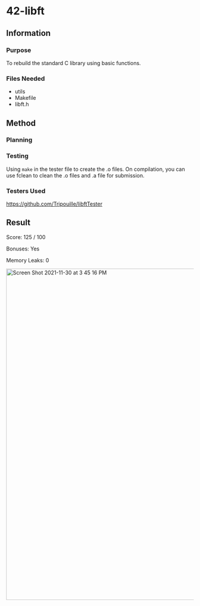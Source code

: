 # 42-libft

## Information

### Purpose

To rebuild the standard C library using basic functions.

### Files Needed

- utils
- Makefile
- libft.h

## Method
### Planning
### Testing

Using ```make``` in the tester file to create the .o files. On compilation, you can use fclean to clean the .o files and .a file for submission.
### Testers Used

https://github.com/Tripouille/libftTester


## Result

Score: 125 / 100

Bonuses: Yes

Memory Leaks: 0

<img width="887" alt="Screen Shot 2021-11-30 at 3 45 16 PM" src="https://user-images.githubusercontent.com/88760123/143989689-1ddd4ca6-82df-4e86-8d5f-13e7dec32555.png">
